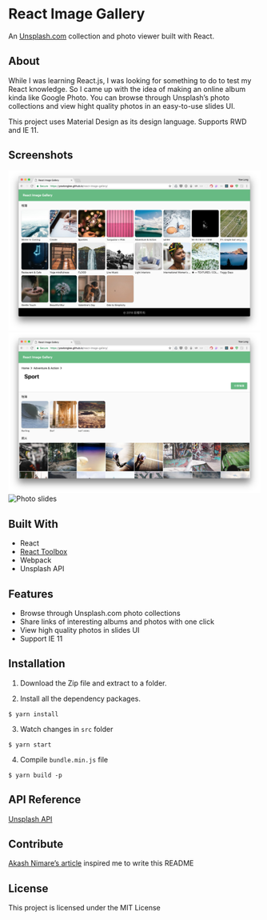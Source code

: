 # React Image Gallery
An [Unsplash.com](https://unsplash.com/) collection and photo viewer built with React. 

## About
While I was learning React.js, I was looking for something to do to test my React knowledge. So I came up with the idea of making an online album kinda like Google Photo. You can browse through Unsplash’s photo collections and view hight quality photos in an easy-to-use slides UI.

This project uses Material Design as its design language. Supports RWD and IE 11.

## Screenshots
![Home](assets/home.png "Home")
![Browsing photo collections](assets/albums.png "Browsing photo collections")
![Photo slides](slides.png "Photo slides")


## Built With
- React
- [React Toolbox](https://github.com/react-toolbox/react-toolbox)
- Webpack
- Unsplash API

## Features
* Browse through Unsplash.com photo collections
* Share links of interesting albums and photos with one click
* View high quality photos in slides UI
* Support IE 11

## Installation
1. Download the Zip file and extract to a folder.

2. Install all the dependency packages.
```
$ yarn install
```

3. Watch changes in `src` folder
```
$ yarn start
```

4. Compile `bundle.min.js` file
```
$ yarn build -p
```

## API Reference
[Unsplash API](https://unsplash.com/developers)

## Contribute
[Akash Nimare’s article](https://medium.com/@meakaakka/a-beginners-guide-to-writing-a-kickass-readme-7ac01da88ab3) inspired me to write this README

## License
This project is licensed under the MIT License
